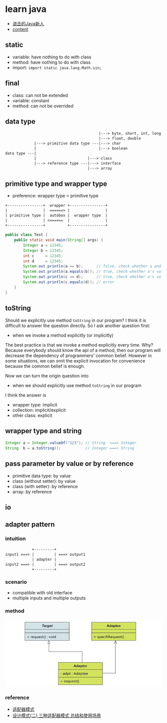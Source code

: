 # learn java

- [进击的Java新人](https://zhuanlan.zhihu.com/hinus)
- [content](https://zhuanlan.zhihu.com/p/24393775)

## static

- variable: have nothing to do with class
- method: have nothing to do with class
- import: `import static java.lang.Math.sin;`

## final

- class: can not be extended
- variable: constant
- method: can not be overrided

## data type

```
                                          |---> byte, short, int, long
                                          |---> float, double
             |---> primitive data type ---|---> char
             |                            |---> boolean
data type ---|
             |                       |---> class
             |---> reference type ---|---> interface
                                     |---> array
```

## primitive type and wrapper type

- preference: wrapper type > primitive type

```
+----------------+  wrapper +----------------+
|                |  ======> |                |
| primitive type |  autobox |  wrapper type  |
|                | <======  |                |
+----------------+          +----------------+
```

```java
public class Test {
    public static void main(String[] args) {
        Integer a = 12345;
        Integer b = 12345;
        int c     = 12345;
        int d     = 12345;
        System.out.println(a == b);      // false, check whether a and b refer to same object  
        System.out.println(a.equals(b)); // true, check whether a's value is same as b's
        System.out.println(c == d);      // true, check whether a's value is same as b's
        System.out.println(c.equals(d)); // error
    }
}
```

## toString

Should we explicitly use method `toString` in our program? I think it is difficult to answer the question directly. So I ask another question first:

- when we invoke a method explicitly (or implicitly)

The best practice is that we invoke a method explicitly every time. Why? Because everybody should know the api of a method, then our program will decrease the dependency of programmers' common belief. However in some situations, we can omit the explicit invocation for convenience because the common belief is enough.

Now we can turn the origin question into 

- when we should explicitly use method `toString` in our program

I think the answer is

- wrapper type: implicit
- collection: implicit/explicit
- other class: explicit

## wrapper type and string

```java
Integer a = Integer.valueOf("123"); // String  ===> Integer
String  b = a.toString();           // Integer ===> String
```

## pass parameter by value or by reference

- primitive data type: by value
- class (without setter): by value
- class (with setter): by reference
- array: by reference

## io

## adapter pattern

### intuition

```
            +---------+
input1 ===> |         | ===> output1
            | adapter |
input2 ===> |         | ===> output2
            +---------+
```

### scenario

- compatible with old interface
- multiple inputs and multiple outputs

### method

![adapter](https://github.com/gaoxinge/something/blob/master/learn%20java/image/adapter%20pattern.jpg)

### reference

- [适配器模式](http://www.runoob.com/design-pattern/adapter-pattern.html)
- [设计模式(二) 三种适配器模式 总结和使用场景](http://blog.csdn.net/zxt0601/article/details/52848004)
